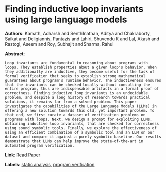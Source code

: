 # Finding inductive loop invariants using large language models

**Authors**: Kamath, Adharsh and Senthilnathan, Aditya and Chakraborty, Saikat and Deligiannis, Pantazis and Lahiri, Shuvendu K and Lal, Akash and Rastogi, Aseem and Roy, Subhajit and Sharma, Rahul

**Abstract**:

    Loop invariants are fundamental to reasoning about programs with loops. They establish properties about a given loop's behavior. When they additionally are inductive, they become useful for the task of formal verification that seeks to establish strong mathematical guarantees about program's runtime behavior. The inductiveness ensures that the invariants can be checked locally without consulting the entire program, thus are indispensable artifacts in a formal proof of correctness. Finding inductive loop invariants is an undecidable problem, and despite a long history of research towards practical solutions, it remains far from a solved problem. This paper investigates the capabilities of the Large Language Models (LLMs) in offering a new solution towards this old, yet important problem. To that end, we first curate a dataset of verification problems on programs with loops. Next, we design a prompt for exploiting LLMs, obtaining inductive loop invariants, that are checked for correctness using sound symbolic tools. Finally, we explore the effectiveness of using an efficient combination of a symbolic tool and an LLM on our dataset and compare it against a purely symbolic baseline. Our results demonstrate that LLMs can help improve the state-of-the-art in automated program verification.

**Link**: [Read Paper](https://arxiv.org/abs/2311.07948)

**Labels**: [static analysis](../../labels/static_analysis.md), [program verification](../../labels/program_verification.md)
